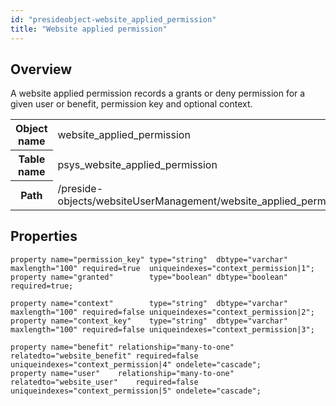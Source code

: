 ```yaml
---
id: "presideobject-website_applied_permission"
title: "Website applied permission"
---
```


## Overview


A website applied permission records a grants or deny permission for a given user or benefit, permission key and optional context.

<div class="table-responsive"><table class="table table-condensed"><tr><th>Object name</th><td>  website_applied_permission</td></tr><tr><th>Table name</th><td>  psys_website_applied_permission</td></tr><tr><th>Path</th><td>  /preside-objects/websiteUserManagement/website_applied_permission.cfc</td></tr></table></div>

## Properties


```luceescript
property name="permission_key" type="string"  dbtype="varchar" maxlength="100" required=true  uniqueindexes="context_permission|1";
property name="granted"        type="boolean" dbtype="boolean"                 required=true;

property name="context"        type="string"  dbtype="varchar" maxlength="100" required=false uniqueindexes="context_permission|2";
property name="context_key"    type="string"  dbtype="varchar" maxlength="100" required=false uniqueindexes="context_permission|3";

property name="benefit" relationship="many-to-one" relatedto="website_benefit" required=false uniqueindexes="context_permission|4" ondelete="cascade";
property name="user"    relationship="many-to-one" relatedto="website_user"    required=false uniqueindexes="context_permission|5" ondelete="cascade";

```